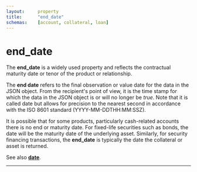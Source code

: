 ```yaml
---
layout:		property
title:		"end_date"
schemas:	[account, collateral, loan]
---
```


# end_date
The **end_date** is a widely used property and reflects the contractual maturity date or tenor of the product or relationship. 

The **end date** refers to the final observation or value date for the data in the JSON object. From the recipient's point of view, it is the time stamp for which the data in the JSON object is or will no longer be *true*. Note that it is called date but allows for precision to the nearest second in accordance with the ISO 8601 standard (YYYY-MM-DDTHH:MM:SSZ).

It is possible that for some products, particularly cash-related accounts there is no end or maturity date. For fixed-life securities such as bonds, the date will be the maturity date of the underlying asset. Similarly, for security financing transactions, the **end_date** is typically the date the collateral or asset is returned.

See also [**date**][date].

---
[date]: 		https://github.com/suadelabs/fire/blob/master/documentation/date.md
